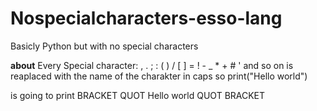 # Nospecialcharacters-esso-lang
Basicly Python but with no special characters

**about**
Every Special character:
, . ; : ( ) / [ ] = ! - _ * + # ' and so on
is reaplaced with the name of the charakter in caps
so
print("Hello world") 

is going to
print BRACKET QUOT Hello world QUOT BRACKET

